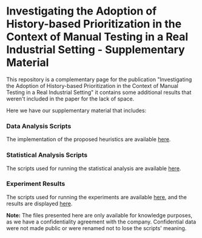 # Investigating the Adoption of History-based Prioritization in the Context of Manual Testing in a Real Industrial Setting - Supplementary Material

This repository is a complementary page for the publication "Investigating the Adoption of History-based Prioritization in the Context of Manual Testing in a Real Industrial Setting" it contains some additional results that weren't included in the paper for the lack of space.

Here we have our supplementary material that includes:
### Data Analysis Scripts
The implementation of the proposed heuristics are available [here](https://github.com/ViniciusSiqueira54/seaa2022/tree/main/data_analysis/data_extraction).

### Statistical Analysis Scripts
The scripts used for running the statistical analysis are available [here](https://github.com/ViniciusSiqueira54/seaa2022/tree/main/data_analysis/statistical_analysis).

### Experiment Results
The scripts used for running the experiments are available [here](https://github.com/ViniciusSiqueira54/seaa2022/blob/main/data_analysis/data_analysis.py), and the results are displayed [here](https://github.com/ViniciusSiqueira54/seaa2022/blob/main/data_analysis/ExperimentResults.md).

**Note:** The files presented here are only available for knowledge purposes, as we have a confidentiality agreement with the company. Confidential data were not made public or were renamed not to lose the scripts' meaning.
